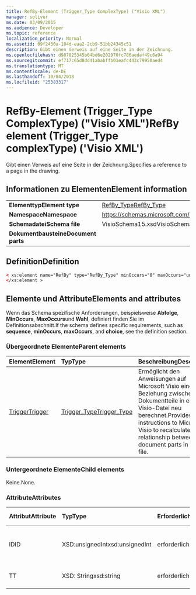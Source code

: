 ```yaml
---
title: RefBy-Element (Trigger_Type ComplexType) ("Visio XML")
manager: soliver
ms.date: 03/09/2015
ms.audience: Developer
ms.topic: reference
localization_priority: Normal
ms.assetid: 09f2430a-184d-eaa2-2cb9-51bb24345c51
description: Gibt einen Verweis auf eine Seite in der Zeichnung.
ms.openlocfilehash: d987825345b64bd6e202970fc786aedaf49c6a94
ms.sourcegitcommit: ef717c65d8dd41ababffb01eafc443c79950aed4
ms.translationtype: MT
ms.contentlocale: de-DE
ms.lasthandoff: 10/04/2018
ms.locfileid: "25383317"
---
```

# <a name="refby-element-triggertype-complextype-visio-xml"></a><span data-ttu-id="4c3c9-103">RefBy-Element (Trigger_Type ComplexType) ("Visio XML")</span><span class="sxs-lookup"><span data-stu-id="4c3c9-103">RefBy element (Trigger_Type complexType) ('Visio XML')</span></span>

<span data-ttu-id="4c3c9-104">Gibt einen Verweis auf eine Seite in der Zeichnung.</span><span class="sxs-lookup"><span data-stu-id="4c3c9-104">Specifies a reference to a page in the drawing.</span></span>
  
## <a name="element-information"></a><span data-ttu-id="4c3c9-105">Informationen zu Elementen</span><span class="sxs-lookup"><span data-stu-id="4c3c9-105">Element information</span></span>

|||
|:-----|:-----|
|<span data-ttu-id="4c3c9-106">**Elementtyp**</span><span class="sxs-lookup"><span data-stu-id="4c3c9-106">**Element type**</span></span> <br/> |[<span data-ttu-id="4c3c9-107">RefBy_Type</span><span class="sxs-lookup"><span data-stu-id="4c3c9-107">RefBy_Type</span></span>](refby_type-complextypevisio-xml.md) <br/> |
|<span data-ttu-id="4c3c9-108">**Namespace**</span><span class="sxs-lookup"><span data-stu-id="4c3c9-108">**Namespace**</span></span> <br/> |https://schemas.microsoft.com/office/visio/2012/main  <br/> |
|<span data-ttu-id="4c3c9-109">**Schemadatei**</span><span class="sxs-lookup"><span data-stu-id="4c3c9-109">**Schema file**</span></span> <br/> |<span data-ttu-id="4c3c9-110">VisioSchema15.xsd</span><span class="sxs-lookup"><span data-stu-id="4c3c9-110">VisioSchema15.xsd</span></span>  <br/> |
|<span data-ttu-id="4c3c9-111">**Dokumentbausteine**</span><span class="sxs-lookup"><span data-stu-id="4c3c9-111">**Document parts**</span></span> <br/> ||
   
## <a name="definition"></a><span data-ttu-id="4c3c9-112">Definition</span><span class="sxs-lookup"><span data-stu-id="4c3c9-112">Definition</span></span>

```XML
< xs:element name="RefBy" type="RefBy_Type" minOccurs="0" maxOccurs="unbounded" >
</xs:element >
```

## <a name="elements-and-attributes"></a><span data-ttu-id="4c3c9-113">Elemente und Attribute</span><span class="sxs-lookup"><span data-stu-id="4c3c9-113">Elements and attributes</span></span>

<span data-ttu-id="4c3c9-114">Wenn das Schema spezifische Anforderungen, beispielsweise **Abfolge**, **MinOccurs**, **MaxOccurs**und **Wahl**, definiert finden Sie im Definitionsabschnitt.</span><span class="sxs-lookup"><span data-stu-id="4c3c9-114">If the schema defines specific requirements, such as **sequence**, **minOccurs**, **maxOccurs**, and **choice**, see the definition section.</span></span> 
  
### <a name="parent-elements"></a><span data-ttu-id="4c3c9-115">Übergeordnete Elemente</span><span class="sxs-lookup"><span data-stu-id="4c3c9-115">Parent elements</span></span>

|<span data-ttu-id="4c3c9-116">**Element**</span><span class="sxs-lookup"><span data-stu-id="4c3c9-116">**Element**</span></span>|<span data-ttu-id="4c3c9-117">**Typ**</span><span class="sxs-lookup"><span data-stu-id="4c3c9-117">**Type**</span></span>|<span data-ttu-id="4c3c9-118">**Beschreibung**</span><span class="sxs-lookup"><span data-stu-id="4c3c9-118">**Description**</span></span>|
|:-----|:-----|:-----|
|[<span data-ttu-id="4c3c9-119">Trigger</span><span class="sxs-lookup"><span data-stu-id="4c3c9-119">Trigger</span></span>](trigger-elementvisio-xml.md) <br/> |[<span data-ttu-id="4c3c9-120">Trigger_Type</span><span class="sxs-lookup"><span data-stu-id="4c3c9-120">Trigger_Type</span></span>](trigger_type-complextypevisio-xml.md) <br/> |<span data-ttu-id="4c3c9-121">Ermöglicht den Anweisungen auf Microsoft Visio eine Beziehung zwischen Dokumentteile in einer Visio-Datei neu berechnet.</span><span class="sxs-lookup"><span data-stu-id="4c3c9-121">Provides instructions to Microsoft Visio to recalculate a relationship between document parts in a Visio file.</span></span>  <br/> |

   
### <a name="child-elements"></a><span data-ttu-id="4c3c9-122">Untergeordnete Elemente</span><span class="sxs-lookup"><span data-stu-id="4c3c9-122">Child elements</span></span>

<span data-ttu-id="4c3c9-123">Keine.</span><span class="sxs-lookup"><span data-stu-id="4c3c9-123">None.</span></span>
  
### <a name="attributes"></a><span data-ttu-id="4c3c9-124">Attribute</span><span class="sxs-lookup"><span data-stu-id="4c3c9-124">Attributes</span></span>

|<span data-ttu-id="4c3c9-125">**Attribut**</span><span class="sxs-lookup"><span data-stu-id="4c3c9-125">**Attribute**</span></span>|<span data-ttu-id="4c3c9-126">**Typ**</span><span class="sxs-lookup"><span data-stu-id="4c3c9-126">**Type**</span></span>|<span data-ttu-id="4c3c9-127">**Erforderlich**</span><span class="sxs-lookup"><span data-stu-id="4c3c9-127">**Required**</span></span>|<span data-ttu-id="4c3c9-128">**Beschreibung**</span><span class="sxs-lookup"><span data-stu-id="4c3c9-128">**Description**</span></span>|<span data-ttu-id="4c3c9-129">**Mögliche Werte**</span><span class="sxs-lookup"><span data-stu-id="4c3c9-129">**Possible values**</span></span>|
|:-----|:-----|:-----|:-----|:-----|
|<span data-ttu-id="4c3c9-130">ID</span><span class="sxs-lookup"><span data-stu-id="4c3c9-130">ID</span></span>  <br/> |<span data-ttu-id="4c3c9-131">XSD:unsignedInt</span><span class="sxs-lookup"><span data-stu-id="4c3c9-131">xsd:unsignedInt</span></span>  <br/> |<span data-ttu-id="4c3c9-132">erforderlich</span><span class="sxs-lookup"><span data-stu-id="4c3c9-132">required</span></span>  <br/> |<span data-ttu-id="4c3c9-133">Gibt das ID-Attribut des einer Seite in der Zeichnung.</span><span class="sxs-lookup"><span data-stu-id="4c3c9-133">Specifies the ID attribute of a page in the drawing.</span></span>  <br/> |<span data-ttu-id="4c3c9-134">Werte des Typs Xsd:unsignedInt.</span><span class="sxs-lookup"><span data-stu-id="4c3c9-134">Values of the xsd:unsignedInt type.</span></span>  <br/> |
|<span data-ttu-id="4c3c9-135">T</span><span class="sxs-lookup"><span data-stu-id="4c3c9-135">T</span></span>  <br/> |<span data-ttu-id="4c3c9-136">XSD: String</span><span class="sxs-lookup"><span data-stu-id="4c3c9-136">xsd:string</span></span>  <br/> |<span data-ttu-id="4c3c9-137">erforderlich</span><span class="sxs-lookup"><span data-stu-id="4c3c9-137">required</span></span>  <br/> |<span data-ttu-id="4c3c9-138">Gibt den Verweistyp an.</span><span class="sxs-lookup"><span data-stu-id="4c3c9-138">Specifies the reference type.</span></span>  <br/> |<span data-ttu-id="4c3c9-139">Werte des Typs xsd: String.</span><span class="sxs-lookup"><span data-stu-id="4c3c9-139">Values of the xsd:string type.</span></span>  <br/> |
   

